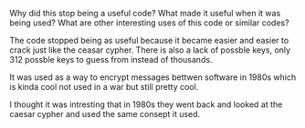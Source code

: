 Why did this stop being a useful code? What made it useful when it was being used? What are other interesting uses of this code or similar codes?

The code stopped being as useful because it became easier and easier to crack just like the ceasar cypher. There is also a lack of possble keys, only 312 possble keys to guess from instead of thousands.

It was used as a way to encrypt messages bettwen software in 1980s which is kinda cool not used in a war but still pretty cool.

I thought it was intresting that in 1980s they went back and looked at the caesar cypher and used the same consept it used.
